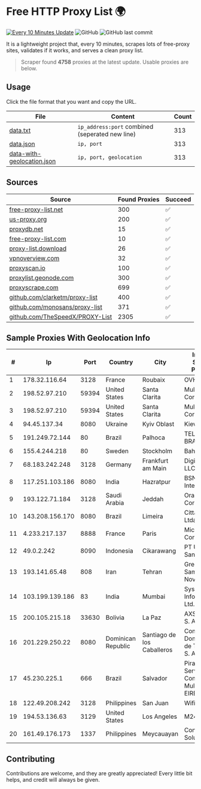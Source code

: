 
# Free HTTP Proxy List 🌍

[![Every 10 Minutes Update](https://github.com/mertguvencli/http-proxy-list/actions/workflows/main.yml/badge.svg?branch=main)](https://github.com/mertguvencli/http-proxy-list/actions/workflows/main.yml)
![GitHub](https://img.shields.io/github/license/mertguvencli/http-proxy-list)
![GitHub last commit](https://img.shields.io/github/last-commit/mertguvencli/http-proxy-list)

It is a lightweight project that, every 10 minutes, scrapes lots of free-proxy sites, validates if it works, and serves a clean proxy list.


> Scraper found **4758** proxies at the latest update. Usable proxies are below.

## Usage

Click the file format that you want and copy the URL.


|File|Content|Count|
|----|-------|-----|
|[data.txt](https://raw.githubusercontent.com/mertguvencli/http-proxy-list/main/proxy-list/data.txt)|`ip_address:port` combined (seperated new line)|313|
|[data.json](https://raw.githubusercontent.com/mertguvencli/http-proxy-list/main/proxy-list/data.json)|`ip, port`|313|
|[data-with-geolocation.json](https://raw.githubusercontent.com/mertguvencli/http-proxy-list/main/proxy-list/data-with-geolocation.json)|`ip, port, geolocation`|313|

## Sources

|Source|Found Proxies|Succeed|
|------|-------------|-------|
|[free-proxy-list.net](https://free-proxy-list.net)|300|✅|
|[us-proxy.org](https://www.us-proxy.org)|200|✅|
|[proxydb.net](http://proxydb.net)|15|✅|
|[free-proxy-list.com](https://free-proxy-list.com/?page=&port=&type%5B%5D=http&type%5B%5D=https&up_time=0&search=Search)|10|✅|
|[proxy-list.download](https://www.proxy-list.download/HTTP)|26|✅|
|[vpnoverview.com](https://vpnoverview.com/privacy/anonymous-browsing/free-proxy-servers)|32|✅|
|[proxyscan.io](https://www.proxyscan.io)|100|✅|
|[proxylist.geonode.com](https://proxylist.geonode.com/api/proxy-list?limit=300&page=1&sort_by=lastChecked&sort_type=desc&protocols=http,https)|300|✅|
|[proxyscrape.com](https://api.proxyscrape.com/v2/?request=displayproxies&protocol=http&timeout=10000&country=all&ssl=all&anonymity=all)|699|✅|
|[github.com/clarketm/proxy-list](https://raw.githubusercontent.com/clarketm/proxy-list/master/proxy-list-raw.txt)|400|✅|
|[github.com/monosans/proxy-list](https://raw.githubusercontent.com/monosans/proxy-list/main/proxies/http.txt)|371|✅|
|[github.com/TheSpeedX/PROXY-List](https://raw.githubusercontent.com/TheSpeedX/PROXY-List/master/http.txt)|2305|✅|


## Sample Proxies With Geolocation Info

|#|Ip|Port|Country|City|Internet Service Provider|
|-|--|----|-------|----|-------------------------|
|1|178.32.116.64|3128|France|Roubaix|OVH SAS|
|2|198.52.97.210|59394|United States|Santa Clarita|Multacom Corporation|
|3|198.52.97.210|59394|United States|Santa Clarita|Multacom Corporation|
|4|94.45.137.34|8080|Ukraine|Kyiv Oblast|Kievline LLC|
|5|191.249.72.144|80|Brazil|Palhoca|TELEFÔNICA BRASIL S.A|
|6|155.4.244.218|80|Sweden|Stockholm|Bahnhof AB|
|7|68.183.242.248|3128|Germany|Frankfurt am Main|DigitalOcean, LLC|
|8|117.251.103.186|8080|India|Hazratpur|BSNL Internet|
|9|193.122.71.184|3128|Saudi Arabia|Jeddah|Oracle Corporation|
|10|143.208.156.170|8080|Brazil|Limeira|Citta Telecom Ltda|
|11|4.233.217.137|8888|France|Paris|Microsoft Corporation|
|12|49.0.2.242|8090|Indonesia|Cikarawang|PT Usaha Adi Sanggoro|
|13|193.141.65.48|808|Iran|Tehran|Green Web Samaneh Novin Co Ltd|
|14|103.199.139.186|83|India|Mumbai|Syscon Infoway Pvt. Ltd.|
|15|200.105.215.18|33630|Bolivia|La Paz|AXS Bolivia S. A.|
|16|201.229.250.22|8080|Dominican Republic|Santiago de los Caballeros|Compañía Dominicana de Teléfonos S. A.|
|17|45.230.225.1|666|Brazil|Salvador|PirajaNet Servico de Comunicacao Multimidia EIRELI|
|18|122.49.208.242|3128|Philippines|San Juan|WifiCity, Inc|
|19|194.53.136.63|3129|United States|Los Angeles|M247 Ltd|
|20|161.49.176.173|1337|Philippines|Meycauayan|Converge ICT Solution Inc|



## Contributing

Contributions are welcome, and they are greatly appreciated! Every
little bit helps, and credit will always be given.

